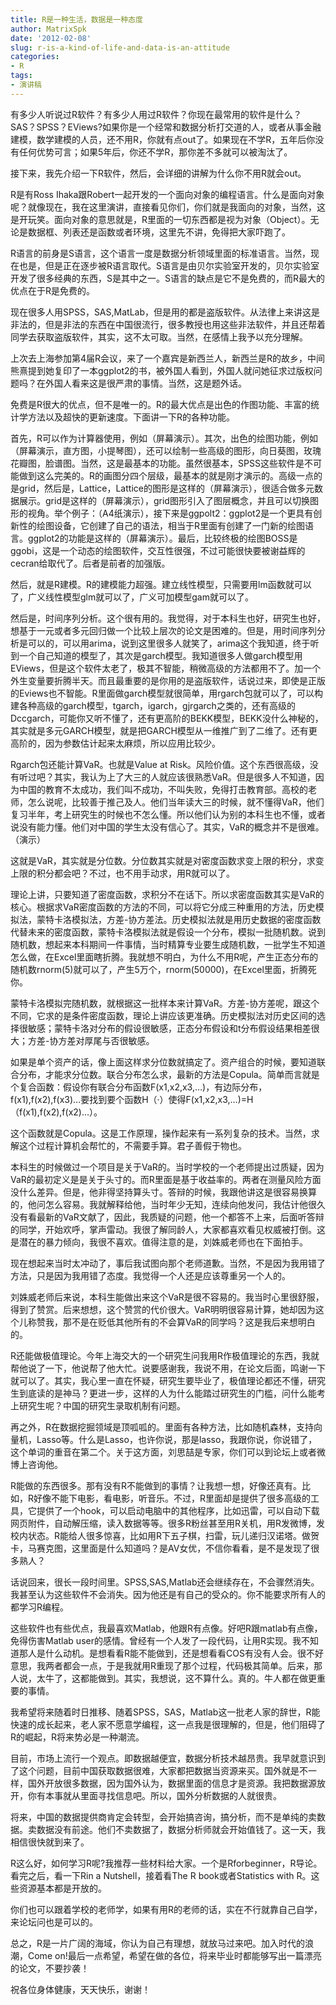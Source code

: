 ```yaml
---
title: R是一种生活，数据是一种态度
author: MatrixSpk
date: '2012-02-08'
slug: r-is-a-kind-of-life-and-data-is-an-attitude
categories:
- R
tags:
- 演讲稿
---
```

有多少人听说过R软件？有多少人用过R软件？你现在最常用的软件是什么？SAS？SPSS？EViews?如果你是一个经常和数据分析打交道的人，或者从事金融建模，数学建模的人员，还不用R，你就有点out了。如果现在不学R，五年后你没有任何优势可言；如果5年后，你还不学R，那你差不多就可以被淘汰了。

接下来，我先介绍一下R软件，然后，会详细的讲解为什么你不用R就会out。

R是有Ross Ihaka跟Robert一起开发的一个面向对象的编程语言。什么是面向对象呢？就像现在，我在这里演讲，直接看见你们，你们就是我面向的对象，当然，这是开玩笑。面向对象的意思就是，R里面的一切东西都是视为对象（Object）。无论是数据框、列表还是函数或者环境，这里先不讲，免得把大家吓跑了。

R语言的前身是S语言，这个语言一度是数据分析领域里面的标准语言。当然，现在也是，但是正在逐步被R语言取代。S语言是由贝尔实验室开发的，贝尔实验室开发了很多经典的东西，S是其中之一。S语言的缺点是它不是免费的，而R最大的优点在于R是免费的。

现在很多人用SPSS，SAS,MatLab，但是用的都是盗版软件。从法律上来讲这是非法的，但是非法的东西在中国很流行，很多教授也用这些非法软件，并且还帮着同学去获取盗版软件，其实，这不太可取。当然，在感情上我予以充分理解。

上次去上海参加第4届R会议，来了一个嘉宾是新西兰人，新西兰是R的故乡，中间熊熹提到她复印了一本ggplot2的书，被外国人看到，外国人就问她征求过版权问题吗？在外国人看来这是很严肃的事情。当然，这是题外话。

免费是R很大的优点，但不是唯一的。R的最大优点是出色的作图功能、丰富的统计学方法以及超快的更新速度。下面讲一下R的各种功能。

首先，R可以作为计算器使用，例如（屏幕演示）。其次，出色的绘图功能，例如（屏幕演示，直方图，小提琴图），还可以绘制一些高级的图形，向日葵图，玫瑰花瓣图，脸谱图。当然，这是最基本的功能。虽然很基本，SPSS这些软件是不可能做到这么完美的。R的画图分四个层级，最基本的就是刚才演示的。高级一点的是grid，然后是，Lattice，Lattice的图形是这样的（屏幕演示），很适合做多元数据展示。grid是这样的（屏幕演示），grid图形引入了图层概念，并且可以切换图形的视角。举个例子：（A4纸演示），接下来是ggpolt2：ggplot2是一个更具有创新性的绘图设备，它创建了自己的语法，相当于R里面有创建了一门新的绘图语言。ggplot2的功能是这样的（屏幕演示）。最后，比较终极的绘图BOSS是ggobi，这是一个动态的绘图软件，交互性很强，不过可能很快要被谢益辉的cecran给取代了。后者是前者的加强版。

然后，就是R建模。R的建模能力超强。建立线性模型，只需要用lm函数就可以了，广义线性模型glm就可以了，广义可加模型gam就可以了。

然后是，时间序列分析。这个很有用的。我觉得，对于本科生也好，研究生也好，想基于一元或者多元回归做一个比较上层次的论文是困难的。但是，用时间序列分析是可以的，可以用arima，说到这里很多人就笑了，arima这个我知道，终于听到一个自己知道的模型了，其次是garch模型。我知道很多人做garch模型用EViews，但是这个软件太老了，极其不智能，稍微高级的方法都用不了。加一个外生变量要折腾半天。而且最重要的是你用的是盗版软件，话说过来，即使是正版的Eviews也不智能。R里面做garch模型就很简单，用rgarch包就可以了，可以构建各种高级的garch模型，tgarch，igarch，gjrgarch之类的，还有高级的Dccgarch，可能你又听不懂了，还有更高阶的BEKK模型，BEKK没什么神秘的，其实就是多元GARCH模型，就是把GARCH模型从一维推广到了二维了。还有更高阶的，因为参数估计起来太麻烦，所以应用比较少。

Rgarch包还能计算VaR。也就是Value at Risk。风险价值。这个东西很高级，没有听过吧？其实，我认为上了大三的人就应该很熟悉VaR。但是很多人不知道，因为中国的教育不太成功，我们叫不成功，不叫失败，免得打击教育部。高校的老师，怎么说呢，比较善于推己及人。他们当年读大三的时候，就不懂得VaR，他们复习半年，考上研究生的时候也不怎么懂。所以他们认为别的本科生也不懂，或者说没有能力懂。他们对中国的学生太没有信心了。其实，VaR的概念并不是很难。（演示）

这就是VaR，其实就是分位数。分位数其实就是对密度函数求变上限的积分，求变上限的积分都会吧？不过，也不用手动求，用R就可以了。

理论上讲，只要知道了密度函数，求积分不在话下。所以求密度函数其实是VaR的核心。根据求VaR密度函数的方法的不同，可以将它分成三种重用的方法，历史模拟法，蒙特卡洛模拟法，方差-协方差法。历史模拟法就是用历史数据的密度函数代替未来的密度函数，蒙特卡洛模拟法就是假设一个分布，模拟一批随机数。说到随机数，想起来本科期间一件事情，当时精算专业要生成随机数，一批学生不知道怎么做，在Excel里面瞎折腾。我就想不明白，为什么不用R呢，产生正态分布的随机数rnorm(5)就可以了，产生5万个，rnorm(50000)，在Excel里面，折腾死你。

蒙特卡洛模拟完随机数，就根据这一批样本来计算VaR。方差-协方差呢，跟这个不同，它求的是条件密度函数，理论上讲应该更准确。历史模拟法对历史区间的选择很敏感；蒙特卡洛对分布的假设很敏感，正态分布假设和t分布假设结果相差很大；方差-协方差对厚尾与否很敏感。

如果是单个资产的话，像上面这样求分位数就搞定了。资产组合的时候，要知道联合分布，才能求分位数。联合分布怎么求，最新的方法是Copula。简单而言就是个复合函数：假设你有联合分布函数F(x1,x2,x3,…)，有边际分布，f(x1),f(x2),f(x3)…要找到要个函数H（·）使得F(x1,x2,x3,…)=H（f(x1),f(x2),f(x2)…）。

这个函数就是Copula。这是工作原理，操作起来有一系列复杂的技术。当然，求解这个过程计算机会帮忙的，不需要手算。君子善假于物也。

本科生的时候做过一个项目是关于VaR的。当时学校的一个老师提出过质疑，因为VaR的最初定义是是关于头寸的。而R里面是基于收益率的。两者在测量风险方面没什么差异。但是，他非得坚持算头寸。答辩的时候，我跟他讲这是很容易换算的，他问怎么容易。我就解释给他，当时年少无知，连续向他发问，我估计他很久没有看最新的VaR文献了，因此，我质疑的问题，他一个都答不上来，后面听答辩的同学，开始欢呼，掌声雷动。我很了解同龄人，大家都喜欢看见权威被打倒。这是潜在的暴力倾向，我很不喜欢。值得注意的是，刘姝威老师也在下面拍手。

现在想起来当时太冲动了，事后我试图向那个老师道歉。当然，不是因为我用错了方法，只是因为我用错了态度。我觉得一个人还是应该尊重另一个人的。

刘姝威老师后来说，本科生能做出来这个VaR是很不容易的。我当时心里很舒服，得到了赞赏。后来想想，这个赞赏的代价很大。VaR明明很容易计算，她却因为这个儿称赞我，那不是在贬低其他所有的不会算VaR的同学吗？这是我后来想明白的。

R还能做极值理论。今年上海交大的一个研究生问我用R作极值理论的东西，我就帮他说了一下，他说帮了他大忙。说要感谢我，我说不用，在论文后面，鸣谢一下就可以了。其实，我心里一直在怀疑，研究生要毕业了，极值理论都还不懂，研究生到底读的是神马？更进一步，这样的人为什么能踏过研究生的门槛，问什么能考上研究生呢？中国的研究生录取机制有问题。

再之外，R在数据挖掘领域是顶呱呱的。里面有各种方法，比如随机森林，支持向量机，Lasso等。什么是Lasso，也许你说，那是lasso，我跟你说，你说错了，这个单词的重音在第二个。关于这方面，刘思喆是专家，你们可以到论坛上或者微博上咨询他。

R能做的东西很多。那有没有R不能做到的事情？让我想一想，好像还真有。比如，R好像不能下电影，看电影，听音乐。不过，R里面却是提供了很多高级的工具，它提供了一个hook，可以启动电脑中的其他程序，比如迅雷，可以自动下载网页附件，自动解压缩，读入数据等等。很多R粉丝甚至用R关机，用R发微博，发校内状态。R能给人很多惊喜，比如用R下五子棋，扫雷，玩儿递归汉诺塔。做贺卡，马赛克图，这里面是什么知道吗？是AV女优，不信你看看，是不是发现了很多熟人？

话说回来，很长一段时间里。SPSS,SAS,Matlab还会继续存在，不会骤然消失。我甚至认为这些软件不会消失。因为他还是有自己的受众的。你不能要求所有人的都学习R编程。

这些软件也有些优点，我最喜欢Matlab，他跟R有点像。好吧R跟matlab有点像，免得伤害Matlab user的感情。曾经有一个人发了一段代码，让用R实现。我不知道那人是什么动机。是想看看R能不能做到，还是想看看COS有没有人会。很不好意思，我两者都会一点，于是我就用R重现了那个过程，代码极其简单。后来，那人说，太牛了，这都能做到。其实，我想说，这不算什么。真的。牛人都在做更重要的事情。

我希望将来随着时日推移、随着SPSS，SAS，Matlab这一批老人家的辞世，R能快速的成长起来，老人家不愿意学编程，这一点我是很理解的，但是，他们阻碍了R的崛起，R将来势必是一种潮流。

目前，市场上流行一个观点。即数据越便宜，数据分析技术越昂贵。我早就意识到了这个问题，目前中国获取数据很难，大家都把数据当资源来买。国外就是不一样，国外开放很多数据，因为国外认为，数据里面的信息才是资源。我把数据源放开，你有本事就从里面寻找信息吧。所以，国外分析数据的人就很贵。

将来，中国的数据提供商肯定会转型，会开始搞咨询，搞分析，而不是单纯的卖数据。卖数据没有前途。他们不卖数据了，数据分析师就会开始值钱了。这一天，我相信很快就到来了。

R这么好，如何学习R呢?我推荐一些材料给大家。一个是Rforbeginner，R导论。看完之后，看一下Rin a Nutshell，接着看The R book或者Statistics with R。这些资源基本都是开放的。

你们也可以跟着学校的老师学，如果有用R的老师的话，实在不行就靠自己自学，来论坛问也是可以的。

总之，R是一片广阔的海域，你认为自己有理想，就放马过来吧。加入时代的浪潮，Come on!最后一点希望，希望在做的各位，将来毕业时都能够写出一篇漂亮的论文，不要抄袭！

祝各位身体健康，天天快乐，谢谢！
